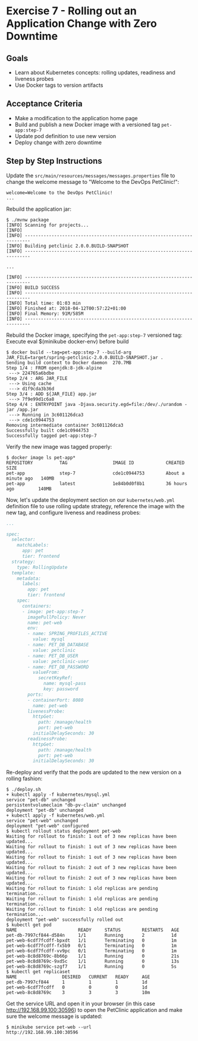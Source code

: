 # Exercise 7 - Rolling out an Application Change with Zero Downtime

## Goals

* Learn about Kubernetes concepts: rolling updates, readiness and liveness probes
* Use Docker tags to version artifacts

## Acceptance Criteria

* Make a modification to the application home page
* Build and publish a new Docker image with a versioned tag `pet-app:step-7`
* Update pod definition to use new version
* Deploy change with zero downtime

## Step by Step Instructions

Update the `src/main/resources/messages/messages.properties` file to change the
welcome message to "Welcome to the DevOps PetClinic!":

```properties
welcome=Welcome to the DevOps PetClinic!
...
```

Rebuild the application jar:

```shell
$ ./mvnw package
[INFO] Scanning for projects...
[INFO]                                                                         
[INFO] ------------------------------------------------------------------------
[INFO] Building petclinic 2.0.0.BUILD-SNAPSHOT
[INFO] ------------------------------------------------------------------------

...

[INFO] ------------------------------------------------------------------------
[INFO] BUILD SUCCESS
[INFO] ------------------------------------------------------------------------
[INFO] Total time: 01:03 min
[INFO] Finished at: 2018-04-12T00:57:22+01:00
[INFO] Final Memory: 91M/585M
[INFO] ------------------------------------------------------------------------
```

Rebuild the Docker image, specifying the `pet-app:step-7` versioned tag:
Execute eval $(minikube docker-env) before build

```shell
$ docker build --tag=pet-app:step-7 --build-arg JAR_FILE=target/spring-petclinic-2.0.0.BUILD-SNAPSHOT.jar .
Sending build context to Docker daemon  270.7MB
Step 1/4 : FROM openjdk:8-jdk-alpine
 ---> 224765a6bdbe
Step 2/4 : ARG JAR_FILE
 ---> Using cache
 ---> d1f9cda3b36d
Step 3/4 : ADD ${JAR_FILE} app.jar
 ---> 7f9e99d1c6a8
Step 4/4 : ENTRYPOINT java -Djava.security.egd=file:/dev/./urandom -jar /app.jar
 ---> Running in 3c601126dca3
 ---> cde1c0944753
Removing intermediate container 3c601126dca3
Successfully built cde1c0944753
Successfully tagged pet-app:step-7
```

Verify the new image was tagged properly:

```shell
$ docker image ls pet-app*
REPOSITORY          TAG                 IMAGE ID            CREATED              SIZE
pet-app             step-7              cde1c0944753        About a minute ago   140MB
pet-app             latest              1e84b0d0f8b1        36 hours ago         140MB
```

Now, let's update the deployment section on our `kubernetes/web.yml` definition
file to use rolling update strategy, reference the image with the new tag, and
configure liveness and readiness probes:

```yaml
...

spec:
  selector:
    matchLabels:
      app: pet
      tier: frontend
  strategy:
    type: RollingUpdate
  template:
    metadata:
      labels:
        app: pet
        tier: frontend
    spec:
      containers:
      - image: pet-app:step-7
        imagePullPolicy: Never
        name: pet-web
        env:
        - name: SPRING_PROFILES_ACTIVE
          value: mysql
        - name: PET_DB_DATABASE
          value: petclinic
        - name: PET_DB_USER
          value: petclinic-user
        - name: PET_DB_PASSWORD
          valueFrom:
            secretKeyRef:
              name: mysql-pass
              key: password
        ports:
        - containerPort: 8080
          name: pet-web
        livenessProbe:
          httpGet:
            path: /manage/health
            port: pet-web
          initialDelaySeconds: 30
        readinessProbe:
          httpGet:
            path: /manage/health
            port: pet-web
          initialDelaySeconds: 30
```

Re-deploy and verify that the pods are updated to the new version on a rolling
fashion:

```shell
$ ./deploy.sh
+ kubectl apply -f kubernetes/mysql.yml
service "pet-db" unchanged
persistentvolumeclaim "db-pv-claim" unchanged
deployment "pet-db" unchanged
+ kubectl apply -f kubernetes/web.yml
service "pet-web" unchanged
deployment "pet-web" configured
$ kubectl rollout status deployment pet-web
Waiting for rollout to finish: 1 out of 3 new replicas have been updated...
Waiting for rollout to finish: 1 out of 3 new replicas have been updated...
Waiting for rollout to finish: 1 out of 3 new replicas have been updated...
Waiting for rollout to finish: 2 out of 3 new replicas have been updated...
Waiting for rollout to finish: 2 out of 3 new replicas have been updated...
Waiting for rollout to finish: 1 old replicas are pending termination...
Waiting for rollout to finish: 1 old replicas are pending termination...
Waiting for rollout to finish: 1 old replicas are pending termination...
deployment "pet-web" successfully rolled out
$ kubectl get pod
NAME                       READY     STATUS        RESTARTS   AGE
pet-db-7997cf844-d584n     1/1       Running       2          1d
pet-web-6cdf7fcdff-bpxdt   1/1       Terminating   0          1m
pet-web-6cdf7fcdff-fx5b9   0/1       Terminating   0          1m
pet-web-6cdf7fcdff-vv9pc   0/1       Terminating   0          1m
pet-web-8c8d8769c-8b66p    1/1       Running       0          21s
pet-web-8c8d8769c-9xd5c    1/1       Running       0          13s
pet-web-8c8d8769c-szgf7    1/1       Running       0          5s
$ kubectl get replicaset
NAME                 DESIRED   CURRENT   READY     AGE
pet-db-7997cf844     1         1         1         1d
pet-web-6cdf7fcdff   0         0         0         1d
pet-web-8c8d8769c    3         3         3         10m
```

Get the service URL and open it in your browser (in this case
http://192.168.99.100:30596) to open the PetClinic application and make sure the
welcome message is updated:

```shell
$ minikube service pet-web --url
http://192.168.99.100:30596
```
